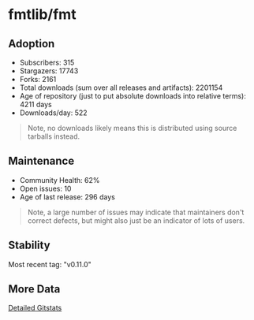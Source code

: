 # fmtlib/fmt

## Adoption

- Subscribers: 315
- Stargazers: 17743
- Forks: 2161
- Total downloads (sum over all releases and artifacts): 2201154
- Age of repository (just to put absolute downloads into relative terms): 4211 days
- Downloads/day: 522

> Note, no downloads likely means this is distributed using source tarballs instead.

## Maintenance

- Community Health: 62%
- Open issues: 10
- Age of last release: 296 days

> Note, a large number of issues may indicate that maintainers don't correct defects, but might also
> just be an indicator of lots of users.

## Stability

Most recent tag: "v0.11.0"

## More Data

[Detailed Gitstats](/bazel-catalog/gitstats/fmtlib/fmt)

